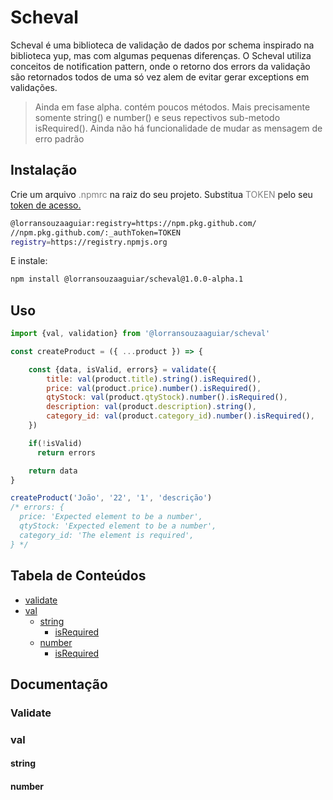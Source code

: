 # Scheval

Scheval é uma biblioteca de validação de dados por schema inspirado na biblioteca yup, mas com algumas pequenas diferenças. O Scheval utiliza conceitos de notification pattern, onde o retorno dos errors da validação são retornados todos de uma só vez alem de evitar gerar exceptions em validações.

> Ainda em fase alpha. contém poucos métodos. Mais precisamente somente string() e number() e seus repectivos sub-metodo isRequired(). Ainda não há funcionalidade de mudar as mensagem de erro padrão

## Instalação
Crie um arquivo <span style="color:gray"> .npmrc</span> na raiz do seu projeto. Substitua <span style="color:gray"> TOKEN</span> pelo seu [token de acesso.](https://docs.github.com/en/packages/working-with-a-github-packages-registry/working-with-the-npm-registry#authenticating-with-a-personal-access-token)

```sh
@lorransouzaaguiar:registry=https://npm.pkg.github.com/
//npm.pkg.github.com/:_authToken=TOKEN
registry=https://registry.npmjs.org
```

E instale:
```sh
npm install @lorransouzaaguiar/scheval@1.0.0-alpha.1
```

## Uso

```js
import {val, validation} from '@lorransouzaaguiar/scheval'

const createProduct = ({ ...product }) => {

    const {data, isValid, errors} = validate({
        title: val(product.title).string().isRequired(),
        price: val(product.price).number().isRequired(),
        qtyStock: val(product.qtyStock).number().isRequired(),
        description: val(product.description).string(),
        category_id: val(product.category_id).number().isRequired(),
    })

    if(!isValid) 
      return errors 

    return data
}

createProduct('João', '22', '1', 'descrição')
/* errors: {
  price: 'Expected element to be a number', 
  qtyStock: 'Expected element to be a number',
  category_id: 'The element is required',
} */
```

## Tabela de Conteúdos

  - [validate](#validate)
  - [val](#val)
    - [string]()
      - [isRequired]()
    - [number]()
      - [isRequired]()


## Documentação

### Validate
### val
#### string
#### number
